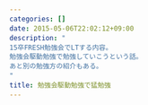 ```yaml
---
categories: []
date: 2015-05-06T22:02:12+09:00
description: "
15卒FRESH勉強会でLTする内容。
勉強会駆動勉強で勉強していこうという話。
あと別の勉強方の紹介もある。
"
title: 勉強会駆動勉強で猛勉強
---
```


<section data-markdown
    data-separator="\n===\n"
    data-vertical="\n---\n"
    data-notes="^Note:">
<script type="text/template">
# 勉強会駆動勉強で勉強
----------------------
サイバーエージェント15卒FRESH勉強会
<!-- .slide: class="center" -->
===
# About Me
---------
![κeenのアイコン](/images/icon.png) <!-- .element: style="position:absolute;right:0;z-index:-1" -->

 + κeen
 + [@blackenedgold](https://twitter.com/blackenedgold)
 + Github: [KeenS](https://github.com/KeenS)
 + 渋谷のエンジニア
 + 大学では非情報系の学部にいた
 + Lisp, ML, Shell Scriptあたりを書きます
===
# 勉強会駆動勉強
---------------

<!-- .slide: class="center" -->
===
# 勉強会駆動勉強
---------------
## 方法

1. 勉強会を見付ける <!-- .element: class="fragment" data-fragment-index="1" -->
2. (詳しくない内容について)トークを登録する <!-- .element: class="fragment" data-fragment-index="2" -->
3. 期日までに勉強する <!-- .element: class="fragment" data-fragment-index="3" -->
4. 期日までに資料を作る <!-- .element: class="fragment" data-fragment-index="4" -->
5. 発表する <!-- .element: class="fragment" data-fragment-index="5" -->

===
# 勉強会駆動勉強
---------------
## ポイント

* 自分でテーマを決めてる
* 自分で期限を決めてる
* 決めた期限は強制力がある
* アプトプットする
* 質問などでフィードバックがくる

===
# 勉強会駆動勉強
---------------
## 身に付く力

* 素早く調べる力
* 要点を素早く見付ける力
* プレゼン資料の作成力
* プレゼン力

===
# 例

<!-- .slide: class="center" -->
===
# 前回のRustの話
実は発表決めた時点ではRustを書いたことなかった
![Rust slide](/images/rust_slide.png)

<!-- .slide: class="center" -->
===
# ISUCON
勉強会じゃないけど出場を決めてから周辺の勉強を始めた
![iscon4 blog](/images/isucon4_blog.png)

<!-- .slide: class="center" -->
===
# おまけ
-------
その他の勉強法

* マイナー言語式勉強法
* やっちゃれ勉強法

===
# マイナー言語式勉強法

<!-- .slide: class="center" -->
===
# マイナー言語式勉強法
---------------------
## 方法

* マイナー言語を始める

===
# マイナー言語式勉強法
---------------------
## ポイント
![lisplogo](/images/lisplogo_256.png) <!-- .element: style="position:absolute;right:0;z-index:-1" -->

* 情報が少ない
* ライブラリも少ない
* でも謎技術が使われていたりする

===
# マイナー言語式勉強法
---------------------
## 身につく力など

* どうにかして情報を見付ける力
* 英語力
* ソースコード読解力
* ライブラリ実装する力
* 他人のソースのバグを見付ける力
* プルリク力
* RFCなどを読む力
* パラダイムが広がる
* 謎技術を使えるようになる

===
# やっちゃれ勉強法

<!-- .slide: class="center" -->
===
# やっちゃれ勉強法
-----------------
## 方法

* (言語/仕様に)詳しくないけどライブラリの実装始めちゃう
* やっちゃれ（やってやれ）の気持で。

===
# やっちゃれ勉強法
-----------------
## ポイント

* 手を動かしてる

===
# やっちゃれ勉強法
---------------------
## 身につく力など

* 実装力
* 仕様の理解力
* 言語への理解
* (大抵)低レベルな操作

===

<span style="font-size:600%">以上</span>  
何か質問あればどうぞ

<!-- .slide: class="center" -->


</script>
</section>
